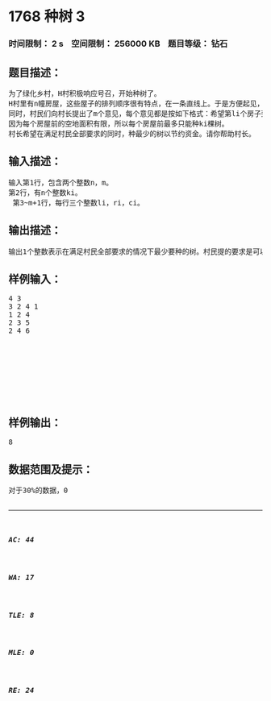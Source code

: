 # 1768 种树 3   
### 时间限制： 2 s&nbsp;&nbsp;&nbsp;&nbsp;空间限制： 256000 KB&nbsp;&nbsp;&nbsp;&nbsp;题目等级： 钻石  
## 题目描述：  

<pre>
为了绿化乡村，H村积极响应号召，开始种树了。
H村里有n幢房屋，这些屋子的排列顺序很有特点，在一条直线上。于是方便起见，我们给它们标上1~n。树就种在房子前面的空地上。
同时，村民们向村长提出了m个意见，每个意见都是按如下格式：希望第li个房子到第ri个房子的房前至少有ci棵树。
因为每个房屋前的空地面积有限，所以每个房屋前最多只能种ki棵树。
村长希望在满足村民全部要求的同时，种最少的树以节约资金。请你帮助村长。
</pre>
  
  
## 输入描述：  

<pre>
输入第1行，包含两个整数n，m。
第2行，有n个整数ki。
 第3~m+1行，每行三个整数li，ri，ci。
</pre>
  
  
## 输出描述：  

<pre>
输出1个整数表示在满足村民全部要求的情况下最少要种的树。村民提的要求是可以全部满足的。
</pre>
  
  
## 样例输入：  

<pre>
4 3
3 2 4 1
1 2 4
2 3 5
2 4 6
 
 
 
 
 
 
 
 
</pre>
  
  
## 样例输出：  

<pre>
8
</pre>
  
  
## 数据范围及提示：  

<pre>
对于30%的数据，0<n≤100，0<m≤100，ki=1；
对于50%的数据，0<n≤2,000，0<m≤5,000，0<ki≤100；
对于70%的数据，0<n≤50,000，0<m≤100,000，0<ki≤1,000；
对于100%的数据，0<n≤500,000，0<m≤500,000，0<ki≤5,000。
</pre>
  
  
***  

##### AC: 44  
##### WA: 17  
##### TLE: 8  
##### MLE: 0  
##### RE: 24  
